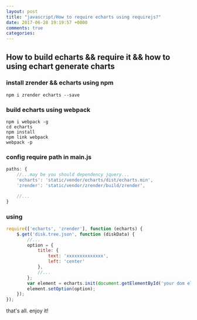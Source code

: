 ```yaml
---
layout: post
title: "javascript/How to require echarts using requirejs?"
date: 2017-06-28 19:19:57 +0800
comments: true
categories: 
---
```


## How to build echarts && require it && how to using echart generate charts

### install zrender && echarts using npm

```shell
npm i zrender echarts --save
```

### build echarts using webpack

```shell
npm i webpack -g
cd echarts
npm install
npm link webpack
webpack -p
```

### config require path in main.js
```javascript
paths: {
	//...may be you should dependency jquery...
	'echarts': 'static/vendor/echarts/dist/echarts.min',
	'zrender': 'static/vendor/zrender/build/zrender',

	//...
}

```
### using

```javascript
require(['echarts', 'zrender'], function (echarts) {
	$.get('disk.tree.json', function (diskData) {
		//...
		option = {
			title: {
				text: 'xxxxxxxxxxxxxx',
				left: 'center'
			},
			//...
		};
		var element = echarts.init(document.getElementById('your dom element id'), 'your selected theme');
		element.setOption(option);
	});
});
```

that's all. enjoy it!